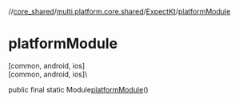 //[core_shared](../../../index.md)/[multi.platform.core.shared](../index.md)/[ExpectKt](index.md)/[platformModule](platform-module.md)

# platformModule

[common, android, ios]\
[common, android, ios]\

public final static Module[platformModule](platform-module.md)()

